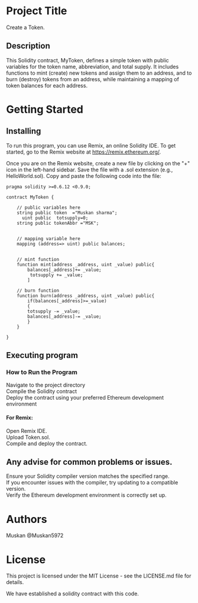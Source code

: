# Project Title  
Create a Token.

## Description  
This Solidity contract, MyToken, defines a simple token with public variables for the token name, abbreviation, and total supply. It includes functions to mint (create) new tokens and assign them to an address, and to burn (destroy) tokens from an address, while maintaining a mapping of token balances for each address.

# Getting Started

## Installing  
To run this program, you can use Remix, an online Solidity IDE. To get started, go to the Remix website at https://remix.ethereum.org/.

Once you are on the Remix website, create a new file by clicking on the "+" icon in the left-hand sidebar. Save the file with a .sol extension (e.g., HelloWorld.sol). Copy and paste the following code into the file:

```javascriptf
pragma solidity >=0.6.12 <0.9.0;

contract MyToken {

    // public variables here
    string public token  ="Muskan sharma";
      uint public  totsupply=0;
    string public tokenAbbr ="MSK";
  

    // mapping variable here
    mapping (address=> uint) public balances;


    // mint function
    function mint(address _address, uint _value) public{
        balances[_address]+= _value;
         totsupply += _value;
        ]

    // burn function
    function burn(address _address, uint _value) public{
        if(balances[_address]>=_value)
        {
        totsupply -= _value;
        balances[_address]-= _value;
        }
    }

}
```

## Executing program    
### How to Run the Program      
Navigate to the project directory  
Compile the Solidity contract  
Deploy the contract using your preferred Ethereum development environment   

#### For Remix:    
Open Remix IDE.  
Upload Token.sol.  
Compile and deploy the contract.  


## Any advise for common problems or issues.   
Ensure your Solidity compiler version matches the specified range.  
If you encounter issues with the compiler, try updating to a compatible version.  
Verify the Ethereum development environment is correctly set up.  

# Authors  
Muskan @Muskan5972

# License  
This project is licensed under the MIT License - see the LICENSE.md file for details.  

We have established a solidity contract with this code. 
